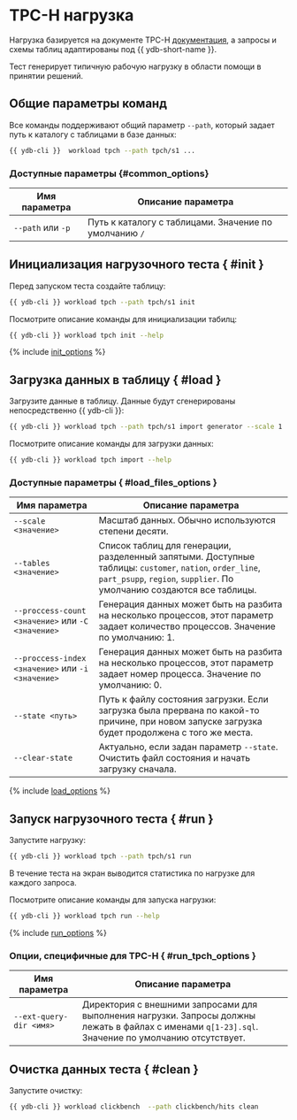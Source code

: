 # TPC-H нагрузка

Нагрузка базируется на документе TPC-H [документация](https://www.tpc.org/tpc_documents_current_versions/pdf/tpc-h_v2.17.1.pdf), а запросы и схемы таблиц адаптированы под {{ ydb-short-name }}.

Тест генерирует типичную рабочую нагрузку в области помощи в принятии решений.

## Общие параметры команд

Все команды поддерживают общий параметр `--path`, который задает путь к каталогу с таблицами в базе данных:

```bash
{{ ydb-cli }}  workload tpch --path tpch/s1 ...
```

### Доступные параметры {#common_options}

Имя параметра | Описание параметра
---|---
`--path` или `-p` | Путь к каталогу с таблицами. Значение по умолчанию `/`

## Инициализация нагрузочного теста { #init }

Перед запуском теста создайте таблицу:

```bash
{{ ydb-cli }} workload tpch --path tpch/s1 init
```

Посмотрите описание команды для инициализации табилц:

```bash
{{ ydb-cli }} workload tpch init --help
```

{% include [init_options](./_includes/workload/init_options_tpc.md) %}

## Загрузка данных в таблицу { #load }

Загрузите данные в таблицу. Данные будут сгенерированы непосредственно {{ ydb-cli }}:

```bash
{{ ydb-cli }} workload tpch --path tpch/s1 import generator --scale 1
```

Посмотрите описание команды для загрузки данных:

```bash
{{ ydb-cli }} workload tpch import --help
```

### Доступные параметры { #load_files_options }

Имя параметра | Описание параметра
---|---
`--scale <значение>` | Масштаб данных. Обычно используются степени десяти.
`--tables <значение>` | Список таблиц для генерации, разделенный запятыми. Доступные таблицы: `customer`, `nation`, `order_line`, `part_psupp`, `region`, `supplier`. По умолчанию создаются все таблицы.
`--proccess-count <значение>` или `-C <значение>` | Генерация данных может быть на разбита на несколько процессов, этот параметр задает количество процессов. Значение по умолчанию: 1.
`--proccess-index <значение>` или `-i <значение>` | Генерация данных может быть на разбита на несколько процессов, этот параметр задает номер процесса. Значение по умолчанию: 0.
`--state <путь>` | Путь к файлу состояния загрузки. Если загрузка была прервана по какой-то причине, при новом запуске загрузка будет продолжена с того же места.
`--clear-state` | Актуально, если задан параметр `--state`. Очистить файл состояния и начать загрузку сначала.

{% include [load_options](./_includes/workload/load_options.md) %}

## Запуск нагрузочного теста { #run }

Запустите нагрузку:

```bash
{{ ydb-cli }} workload tpch --path tpch/s1 run
```

В течение теста на экран выводится статистика по нагрузке для каждого запроса.

Посмотрите описание команды для запуска нагрузки:

```bash
{{ ydb-cli }} workload tpch run --help
```

{% include [run_options](./_includes/workload/run_options.md) %}

### Опции, специфичные для TPC-H { #run_tpch_options }

Имя параметра | Описание параметра
---|---
`--ext-query-dir <имя>` | Директория с внешними запросами для выполнения нагрузки. Запросы должны лежать в файлах с именами `q[1-23].sql`. Значение по умолчанию отсутствует.

## Очистка данных теста { #clean }

Запустите очистку:

```bash
{{ ydb-cli }} workload clickbench  --path clickbench/hits clean
```
